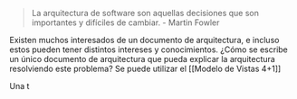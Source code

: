 
> La arquitectura de software son aquellas decisiones que son importantes y difíciles de cambiar.
>  \- Martin Fowler

Existen muchos interesados de un documento de arquitectura, e incluso estos pueden tener distintos intereses y conocimientos. ¿Cómo se escribe un único documento de arquitectura que pueda explicar la arquitectura resolviendo este problema? Se puede utilizar el [[Modelo de Vistas 4+1]]

Una t
